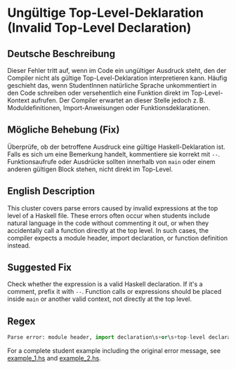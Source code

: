 # Ungültige Top-Level-Deklaration (Invalid Top-Level Declaration)

## Deutsche Beschreibung
Dieser Fehler tritt auf, wenn im Code ein ungültiger Ausdruck steht, den der Compiler nicht als gültige Top-Level-Deklaration interpretieren kann. Häufig geschieht das, wenn StudentInnen natürliche Sprache unkommentiert in den Code schreiben oder versehentlich eine Funktion direkt im Top-Level-Kontext aufrufen. Der Compiler erwartet an dieser Stelle jedoch z. B. Moduldefinitionen, Import-Anweisungen oder Funktionsdeklarationen.

## Mögliche Behebung (Fix)
Überprüfe, ob der betroffene Ausdruck eine gültige Haskell-Deklaration ist. Falls es sich um eine Bemerkung handelt, kommentiere sie korrekt mit `--`. Funktionsaufrufe oder Ausdrücke sollten innerhalb von `main` oder einem anderen gültigen Block stehen, nicht direkt im Top-Level.

## English Description
This cluster covers parse errors caused by invalid expressions at the top level of a Haskell file. These errors often occur when students include natural language in the code without commenting it out, or when they accidentally call a function directly at the top level. In such cases, the compiler expects a module header, import declaration, or function definition instead.

## Suggested Fix
Check whether the expression is a valid Haskell declaration. If it's a comment, prefix it with `--`. Function calls or expressions should be placed inside `main` or another valid context, not directly at the top level.

## Regex
```python
Parse error: module header, import declaration\s+or\s+top-level declaration expected\.
```

For a complete student example including the original error message, see [example_1.hs](./example_1.hs) and [example_2.hs](./example_2.hs).
